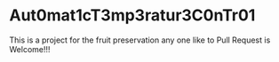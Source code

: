 # Aut0mat1cT3mp3ratur3C0nTr01

This is a project for the fruit preservation any one like to Pull Request is Welcome!!!
